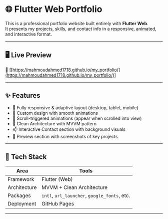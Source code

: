 # 🌐 Flutter Web Portfolio

This is a professional portfolio website built entirely with **Flutter Web**.  
It presents my projects, skills, and contact info in a responsive, animated, and interactive format.

---

## 🖥️ Live Preview

🔗 [[https://mahmoudahmed1718.github.io/my_portfolio/](https://mahmoudahmed1718.github.io/my_portfolio/)]

---

## ✨ Features

- 📱 Fully responsive & adaptive layout (desktop, tablet, mobile)
- 🎨 Custom design with smooth animations
- 🔄 Scroll-triggered animations (appear when scrolled into view)
- 🧠 Clean Architecture with MVVM pattern
- 📫 Interactive Contact section with background visuals
- 📸 Preview section with screenshots of key projects

---

## 🧰 Tech Stack

| Area | Tools |
|------|-------|
| Framework | Flutter (Web) |
| Architecture | MVVM + Clean Architecture |
| Packages | `intl`, `url_launcher`, `google_fonts`, etc. |
| Deployment | GitHub Pages |

---


